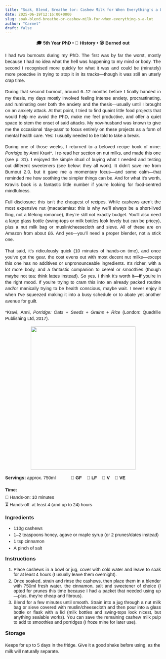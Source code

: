 ```yaml
---
title: "Soak, Blend, Breathe (or: Cashew Milk for When Everything's a Lot)"
date: 2025-06-19T12:16:00+0000
slug: soak-blend-breathe-or-cashew-milk-for-when-everything-s-a-lot
author: "Carmel"
draft: false
---
```


<p style="text-align: center;"> <span style="font-family: arial; font-size: 11pt; font-weight: 700; text-align: center; white-space-collapse: preserve;">🎓 5th Year PhD • 📘 History • 😵 Burned out </span></p><span id="docs-internal-guid-ee7456ae-7fff-5146-abc3-61553e379abc"><p dir="ltr" style="line-height: 1.38; margin-bottom: 12pt; margin-top: 12pt; text-align: justify;"><span style="font-family: arial; font-size: 11pt; font-variant-alternates: normal; font-variant-east-asian: normal; font-variant-emoji: normal; font-variant-numeric: normal; font-variant-position: normal; vertical-align: baseline; white-space-collapse: preserve;">I had two burnouts during my PhD. The first was by far the worst, mostly because I had no idea what the hell was happening to my mind or body. The second I recognised more quickly for what it was and could be (minutely) more proactive in trying to stop it in its tracks—though it was still an utterly crap time.</span></p><p dir="ltr" style="line-height: 1.38; margin-bottom: 12pt; margin-top: 12pt; text-align: justify;"><span style="font-family: arial; font-size: 11pt; font-variant-alternates: normal; font-variant-east-asian: normal; font-variant-emoji: normal; font-variant-numeric: normal; font-variant-position: normal; vertical-align: baseline; white-space-collapse: preserve;">During that second burnout, around 6–12 months before I finally handed in my thesis, my days mostly involved feeling intense anxiety, procrastinating, and ruminating over both the anxiety and the thesis—usually until I brought on an anxiety attack. At that point, I tried to find quaint little food projects that would help me avoid the PhD, make me feel productive, and offer a quiet space to stem the onset of said attacks. My now-husband was known to give me the occasional ‘day-pass’ to focus entirely on these projects as a form of mental health care. Yes: I usually needed to be told to take a break.</span></p><p dir="ltr" style="line-height: 1.38; margin-bottom: 12pt; margin-top: 12pt; text-align: justify;"><span style="font-family: arial;"><span face="Arial, sans-serif" style="font-size: 11pt; font-variant-alternates: normal; font-variant-east-asian: normal; font-variant-emoji: normal; font-variant-numeric: normal; font-variant-position: normal; vertical-align: baseline; white-space-collapse: preserve;">During one of those weeks, I returned to a beloved recipe book of mine: </span><span face="Arial, sans-serif" style="font-size: 11pt; font-style: italic; font-variant-alternates: normal; font-variant-east-asian: normal; font-variant-emoji: normal; font-variant-numeric: normal; font-variant-position: normal; vertical-align: baseline; white-space-collapse: preserve;">Porridge</span><span face="Arial, sans-serif" style="font-size: 11pt; font-variant-alternates: normal; font-variant-east-asian: normal; font-variant-emoji: normal; font-variant-numeric: normal; font-variant-position: normal; vertical-align: baseline; white-space-collapse: preserve;"> by Anni Kravi*. I re-read her section on nut milks, and made this one (see p. 31). I enjoyed the simple ritual of buying what I needed and testing out different sweeteners (see below: they all work). It didn’t save me from Burnout 2.0, but it gave me a momentary focus—and some calm—that reminded me how soothing the simpler things can be. And for what it’s worth, Kravi’s book is a fantastic little number if you’re looking for food-centred mindfulness.</span></span></p><p dir="ltr" style="line-height: 1.38; margin-bottom: 12pt; margin-top: 12pt; text-align: justify;"><span style="font-family: arial; font-size: 11pt; font-variant-alternates: normal; font-variant-east-asian: normal; font-variant-emoji: normal; font-variant-numeric: normal; font-variant-position: normal; vertical-align: baseline; white-space-collapse: preserve;">Full disclosure: this isn’t the cheapest of recipes. While cashews aren’t the most expensive nut (macadamias: this is why we’ll always be a short-lived fling, not a lifelong romance), they’re still not exactly budget. You’ll also need a large glass bottle (swing-tops or milk bottles look lovely but can be pricey), plus a nut milk bag or muslin/cheesecloth and sieve. All of these are on Amazon from about £6. And yes—you’ll need a proper blender, not a stick one.</span></p><p dir="ltr" style="line-height: 1.38; margin-bottom: 12pt; margin-top: 12pt; text-align: justify;"><span style="font-family: arial;"><span face="Arial, sans-serif" style="font-size: 11pt; font-variant-alternates: normal; font-variant-east-asian: normal; font-variant-emoji: normal; font-variant-numeric: normal; font-variant-position: normal; vertical-align: baseline; white-space-collapse: preserve;">That said, it’s ridiculously quick (10 minutes of hands-on time), and once you’ve got the gear, the cost evens out with most decent nut milks—except this one has no additives or unpronounceable ingredients. It’s richer, with a lot more body, and a fantastic companion to cereal or smoothies (though maybe not tea; think lattes instead). So yes, I think it’s worth it—</span><span face="Arial, sans-serif" style="font-size: 11pt; font-variant-alternates: normal; font-variant-east-asian: normal; font-variant-emoji: normal; font-variant-numeric: normal; font-variant-position: normal; font-weight: 700; vertical-align: baseline; white-space-collapse: preserve;">if</span><span face="Arial, sans-serif" style="font-size: 11pt; font-variant-alternates: normal; font-variant-east-asian: normal; font-variant-emoji: normal; font-variant-numeric: normal; font-variant-position: normal; vertical-align: baseline; white-space-collapse: preserve;"> you’re in the right mood. If you’re trying to cram this into an already packed routine and/or manically trying to be health conscious, maybe wait. I never enjoy it when I’ve squeezed making it into a busy schedule or to abate yet another avenue for guilt.</span></span></p><p dir="ltr" style="line-height: 1.38; margin-bottom: 12pt; margin-top: 0pt; text-align: justify;"><span style="font-family: arial;"><span face="Arial, sans-serif" style="font-size: 11pt; font-variant-alternates: normal; font-variant-east-asian: normal; font-variant-emoji: normal; font-variant-numeric: normal; font-variant-position: normal; vertical-align: baseline; white-space-collapse: preserve;">*Kravi, Anni, </span><span face="Arial, sans-serif" style="font-size: 11pt; font-style: italic; font-variant-alternates: normal; font-variant-east-asian: normal; font-variant-emoji: normal; font-variant-numeric: normal; font-variant-position: normal; vertical-align: baseline; white-space-collapse: preserve;">Porridge: Oats + Seeds + Grains + Rice </span><span face="Arial, sans-serif" style="font-size: 11pt; font-variant-alternates: normal; font-variant-east-asian: normal; font-variant-emoji: normal; font-variant-numeric: normal; font-variant-position: normal; vertical-align: baseline; white-space-collapse: preserve;">(London: Quadrille Publishing Ltd, 2017).</span></span></p><p dir="ltr" style="line-height: 1.38; margin-bottom: 12pt; margin-left: 11pt; margin-right: 11pt; margin-top: 12pt; margin: 12pt 11pt; text-align: center;"><span face="Arial, sans-serif" style="font-size: 9pt; font-variant-alternates: normal; font-variant-east-asian: normal; font-variant-emoji: normal; font-variant-numeric: normal; font-variant-position: normal; vertical-align: baseline; white-space-collapse: preserve;"><span style="border: none; display: inline-block; font-family: arial; height: 462px; overflow: hidden; width: 339px;"><img height="462" src="https://lh7-rt.googleusercontent.com/docsz/AD_4nXcqCcdvC3sGGb4Xu7tEI74D-zwVMvxJ6KQ_3dtz7cpeMBADmxhxeFU_G2Dmp97pDivAj45w8DeQ6De7YJSfjPnBEwusN0WhjGOcE2DxXG4BKuNx3DSLxMy-6NMKgndlzJ39yVlcmw?key=FoHL80Os8F-uj4B8UP0mLQ" style="margin-left: 0px; margin-top: 0px;" width="339" /></span></span></p><p dir="ltr" style="line-height: 1.38; margin-bottom: 12pt; margin-top: 0pt;"><span style="font-family: arial;"><span face="Arial, sans-serif" style="font-size: 11pt; font-variant-alternates: normal; font-variant-east-asian: normal; font-variant-emoji: normal; font-variant-numeric: normal; font-variant-position: normal; font-weight: 700; vertical-align: baseline; white-space-collapse: preserve;">Servings:</span><span face="Arial, sans-serif" style="font-size: 11pt; font-variant-alternates: normal; font-variant-east-asian: normal; font-variant-emoji: normal; font-variant-numeric: normal; font-variant-position: normal; vertical-align: baseline; white-space-collapse: preserve;"> approx. 750ml            🥖 </span><span face="Arial, sans-serif" style="font-size: 11pt; font-variant-alternates: normal; font-variant-east-asian: normal; font-variant-emoji: normal; font-variant-numeric: normal; font-variant-position: normal; font-weight: 700; vertical-align: baseline; white-space-collapse: preserve;">GF    🥛 LF    🥕 V    🌱 VE</span></span></p><p dir="ltr" style="line-height: 1.656; margin-bottom: 12pt; margin-top: 12pt;"><span style="font-family: arial;"><span face="Arial, sans-serif" style="font-size: 11pt; font-variant-alternates: normal; font-variant-east-asian: normal; font-variant-emoji: normal; font-variant-numeric: normal; font-variant-position: normal; font-weight: 700; vertical-align: baseline; white-space-collapse: preserve;">Time:</span><span face="Arial, sans-serif" style="font-size: 11pt; font-variant-alternates: normal; font-variant-east-asian: normal; font-variant-emoji: normal; font-variant-numeric: normal; font-variant-position: normal; font-weight: 700; vertical-align: baseline; white-space-collapse: preserve;"><br /></span><span face="Arial, sans-serif" style="font-size: 11pt; font-variant-alternates: normal; font-variant-east-asian: normal; font-variant-emoji: normal; font-variant-numeric: normal; font-variant-position: normal; vertical-align: baseline; white-space-collapse: preserve;">👐 Hands-on: 10 minutes</span><span face="Arial, sans-serif" style="font-size: 11pt; font-variant-alternates: normal; font-variant-east-asian: normal; font-variant-emoji: normal; font-variant-numeric: normal; font-variant-position: normal; vertical-align: baseline; white-space-collapse: preserve;"><br /></span><span face="Arial, sans-serif" style="font-size: 11pt; font-variant-alternates: normal; font-variant-east-asian: normal; font-variant-emoji: normal; font-variant-numeric: normal; font-variant-position: normal; vertical-align: baseline; white-space-collapse: preserve;">⏳ Hands-off: at least 4 (and up to 24) hours</span></span></p><h3 dir="ltr" style="line-height: 1.656; margin-bottom: 4pt; margin-top: 14pt;"><p class="p1" style="-webkit-text-stroke-color: rgb(0, 0, 0); font-family: Arial; font-feature-settings: normal; font-kerning: auto; font-optical-sizing: auto; font-size-adjust: none; font-size: 17.3px; font-stretch: normal; font-variant-alternates: normal; font-variant-east-asian: normal; font-variant-emoji: normal; font-variant-numeric: normal; font-variant-position: normal; font-variation-settings: normal; font-weight: 400; line-height: normal; margin: 0px 0px 5.3px;"><span class="s1" style="font-kerning: none;"><b>Ingredients</b></span></p><p class="p1" style="-webkit-text-stroke-color: rgb(0, 0, 0); font-family: Arial; font-feature-settings: normal; font-kerning: auto; font-optical-sizing: auto; font-size-adjust: none; font-size: 17.3px; font-stretch: normal; font-variant-alternates: normal; font-variant-east-asian: normal; font-variant-emoji: normal; font-variant-numeric: normal; font-variant-position: normal; font-variation-settings: normal; font-weight: 400; line-height: normal; margin: 0px 0px 5.3px;"><span class="s1" style="font-kerning: none;"></span></p><ul class="ul1" style="font-size: medium; font-weight: 400;"><li class="li1" style="-webkit-text-stroke: rgb(0, 0, 0); font-family: Arial; font-feature-settings: normal; font-kerning: auto; font-optical-sizing: auto; font-size-adjust: none; font-size: 14.7px; font-stretch: normal; font-variant-alternates: normal; font-variant-east-asian: normal; font-variant-emoji: normal; font-variant-numeric: normal; font-variant-position: normal; font-variation-settings: normal; line-height: normal; margin: 0px 0px 5.2px;"><span class="s1"></span><span class="s2" style="font-kerning: none;">110g cashews</span></li><li class="li1" style="-webkit-text-stroke: rgb(0, 0, 0); font-family: Arial; font-feature-settings: normal; font-kerning: auto; font-optical-sizing: auto; font-size-adjust: none; font-size: 14.7px; font-stretch: normal; font-variant-alternates: normal; font-variant-east-asian: normal; font-variant-emoji: normal; font-variant-numeric: normal; font-variant-position: normal; font-variation-settings: normal; line-height: normal; margin: 0px 0px 5.2px;"><span class="s2" style="font-kerning: none;">1–2 teaspoons honey, agave or maple syrup (or 2 prunes/dates instead)</span></li><li class="li1" style="-webkit-text-stroke: rgb(0, 0, 0); font-family: Arial; font-feature-settings: normal; font-kerning: auto; font-optical-sizing: auto; font-size-adjust: none; font-size: 14.7px; font-stretch: normal; font-variant-alternates: normal; font-variant-east-asian: normal; font-variant-emoji: normal; font-variant-numeric: normal; font-variant-position: normal; font-variation-settings: normal; line-height: normal; margin: 0px 0px 5.2px;"><span class="s2" style="font-kerning: none;">1 tsp cinnamon</span></li><li class="li1" style="-webkit-text-stroke: rgb(0, 0, 0); font-family: Arial; font-feature-settings: normal; font-kerning: auto; font-optical-sizing: auto; font-size-adjust: none; font-size: 14.7px; font-stretch: normal; font-variant-alternates: normal; font-variant-east-asian: normal; font-variant-emoji: normal; font-variant-numeric: normal; font-variant-position: normal; font-variation-settings: normal; line-height: normal; margin: 0px 0px 5.2px;"><span class="s2" style="font-kerning: none;">A pinch of salt</span></li></ul><p class="p4" style="-webkit-text-stroke-color: rgb(0, 0, 0); font-family: Arial; font-feature-settings: normal; font-kerning: auto; font-optical-sizing: auto; font-size-adjust: none; font-size: 17.3px; font-stretch: normal; font-variant-alternates: normal; font-variant-east-asian: normal; font-variant-emoji: normal; font-variant-numeric: normal; font-variant-position: normal; font-variation-settings: normal; font-weight: 400; line-height: normal; margin: 0px 0px 10.7px;"><span class="s1" style="font-kerning: none;"><b>Instructions</b><b></b></span></p><ol class="ol1" style="font-size: medium; font-weight: 400;"><li class="li5" style="-webkit-text-stroke: rgb(0, 0, 0); font-family: Arial; font-feature-settings: normal; font-kerning: auto; font-optical-sizing: auto; font-size-adjust: none; font-size: 14.7px; font-stretch: normal; font-variant-alternates: normal; font-variant-east-asian: normal; font-variant-emoji: normal; font-variant-numeric: normal; font-variant-position: normal; font-variation-settings: normal; line-height: normal; margin: 0px 0px 5.2px; text-align: justify;"><span class="s1" style="font-kerning: none;">Place cashews in a bowl or jug, cover with cold water and leave to soak for at least 4 hours (I usually leave them overnight).</span></li><li class="li5" style="-webkit-text-stroke: rgb(0, 0, 0); font-family: Arial; font-feature-settings: normal; font-kerning: auto; font-optical-sizing: auto; font-size-adjust: none; font-size: 14.7px; font-stretch: normal; font-variant-alternates: normal; font-variant-east-asian: normal; font-variant-emoji: normal; font-variant-numeric: normal; font-variant-position: normal; font-variation-settings: normal; line-height: normal; margin: 0px 0px 5.2px; text-align: justify;"><span class="s1" style="font-kerning: none;">Once soaked, strain and rinse the cashews, then place them in a blender with 750ml fresh water, the cinnamon, salt and sweetener of choice (I opted for prunes this time because I had a packet that needed using up—plus, they’re cheap and fibrous).</span></li><li class="li5" style="-webkit-text-stroke: rgb(0, 0, 0); font-family: Arial; font-feature-settings: normal; font-kerning: auto; font-optical-sizing: auto; font-size-adjust: none; font-size: 14.7px; font-stretch: normal; font-variant-alternates: normal; font-variant-east-asian: normal; font-variant-emoji: normal; font-variant-numeric: normal; font-variant-position: normal; font-variation-settings: normal; line-height: normal; margin: 0px 0px 5.2px; text-align: justify;"><span class="s1" style="font-kerning: none;">Blend for a few minutes until smooth. Strain into a jug through a nut milk bag or sieve covered with muslin/cheesecloth and then pour into a glass bottle or flask with a lid (milk bottles and swing-tops look nicest, but anything sealable works). You can save the remaining cashew milk pulp to add to smoothies and porridges (I froze mine for later use).</span></li></ol></h3><p dir="ltr" style="line-height: 1.38; margin-bottom: 12pt; margin-top: 12pt;"><span style="font-family: arial; font-size: 13pt; font-variant-alternates: normal; font-variant-east-asian: normal; font-variant-emoji: normal; font-variant-numeric: normal; font-variant-position: normal; font-weight: 700; vertical-align: baseline; white-space-collapse: preserve;">Storage</span></p><p dir="ltr" style="line-height: 1.38; margin-bottom: 12pt; margin-top: 12pt;"><span style="font-family: arial; font-size: 11pt; font-variant-alternates: normal; font-variant-east-asian: normal; font-variant-emoji: normal; font-variant-numeric: normal; font-variant-position: normal; vertical-align: baseline; white-space-collapse: preserve;">Keeps for up to 5 days in the fridge. Give it a good shake before using, as the milk will naturally separate.</span></p><div><span face="Arial, sans-serif" style="font-size: 11pt; font-variant-alternates: normal; font-variant-east-asian: normal; font-variant-emoji: normal; font-variant-numeric: normal; font-variant-position: normal; vertical-align: baseline; white-space-collapse: preserve;"><br /></span></div></span>